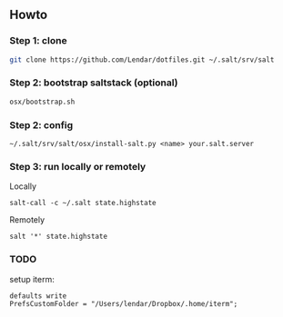 ## Howto


### Step 1: clone

```bash
git clone https://github.com/Lendar/dotfiles.git ~/.salt/srv/salt
```


### Step 2: bootstrap saltstack (optional)

```bash
osx/bootstrap.sh
```


### Step 2: config

```
~/.salt/srv/salt/osx/install-salt.py <name> your.salt.server
```


### Step 3: run locally or remotely

Locally

```
salt-call -c ~/.salt state.highstate
```

Remotely

```
salt '*' state.highstate
```


### TODO

setup iterm:

```
defaults write
PrefsCustomFolder = "/Users/lendar/Dropbox/.home/iterm";
``` 
